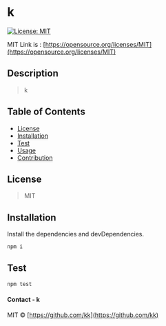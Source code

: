 # k

  [![License: MIT](https://img.shields.io/badge/License-MIT-yellow.svg)](https://opensource.org/licenses/MIT)
  
  MIT Link is : [https://opensource.org/licenses/MIT](https://opensource.org/licenses/MIT)

  ## Description 

  > k
  

  ## Table of Contents
  * [License](#license)
  * [Installation](#installation)
  * [Test](#Test)  
  * [Usage](#usage)
  * [Contribution](#contribution)

## License 

  > MIT
  
## Installation
  Install the dependencies and devDependencies.
  
  ```sh
  npm i
  ```
  
## Test
  ```sh
  npm test
  ```
  


#### Contact - **k**

MIT © [https://github.com/kk](https://github.com/kk)
